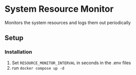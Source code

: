 # System Resource Monitor

Monitors the system resources and logs them out periodically

## Setup

### Installation

1. Set `RESOURCE_MONITOR_INTERVAL` in seconds in the .env files
2. run `docker compose up -d`
